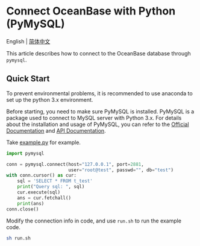 # Connect OceanBase with Python (PyMySQL)

English | [简体中文](README-CN.md)

This article describes how to connect to the OceanBase database through `pymysql`.

## Quick Start

To prevent environmental problems, it is recommended to use anaconda to set up the python 3.x environment.

Before starting, you need to make sure PyMySQL is installed. PyMySQL is a package used to connect to MySQL server with Python 3.x. For details about the installation and usage of PyMySQL, you can refer to the [Official Documentation](https://pypi.org/project/PyMySQL/) and [API Documentation](https://pymysql.readthedocs.io/en/latest/modules/index.html).

Take [example.py](example.py) for example.

```python
import pymysql

conn = pymysql.connect(host="127.0.0.1", port=2881,
                       user="root@test", passwd="", db="test")
with conn.cursor() as cur:
    sql = 'SELECT * FROM t_test'
    print("Query sql: ", sql)
    cur.execute(sql)
    ans = cur.fetchall()
    print(ans)
conn.close()
```

Modify the connection info in code, and use `run.sh` to run the example code.

```bash
sh run.sh
```
